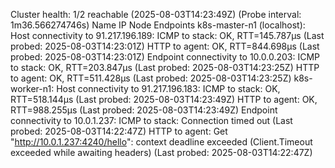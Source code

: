 Cluster health:   1/2 reachable   (2025-08-03T14:23:49Z)   (Probe interval: 1m36.566274746s)
Name              IP              Node                     Endpoints
  k8s-master-n1 (localhost):
    Host connectivity to 91.217.196.189:
      ICMP to stack:   OK, RTT=145.787µs   (Last probed: 2025-08-03T14:23:01Z)
      HTTP to agent:   OK, RTT=844.698µs   (Last probed: 2025-08-03T14:23:01Z)
    Endpoint connectivity to 10.0.0.203:
      ICMP to stack:   OK, RTT=203.847µs   (Last probed: 2025-08-03T14:23:25Z)
      HTTP to agent:   OK, RTT=511.428µs   (Last probed: 2025-08-03T14:23:25Z)
  k8s-worker-n1:
    Host connectivity to 91.217.196.183:
      ICMP to stack:   OK, RTT=518.144µs   (Last probed: 2025-08-03T14:23:49Z)
      HTTP to agent:   OK, RTT=988.255µs   (Last probed: 2025-08-03T14:23:49Z)
    Endpoint connectivity to 10.0.1.237:
      ICMP to stack:   Connection timed out                                                                                             (Last probed: 2025-08-03T14:22:47Z)
      HTTP to agent:   Get "http://10.0.1.237:4240/hello": context deadline exceeded (Client.Timeout exceeded while awaiting headers)   (Last probed: 2025-08-03T14:22:47Z)
